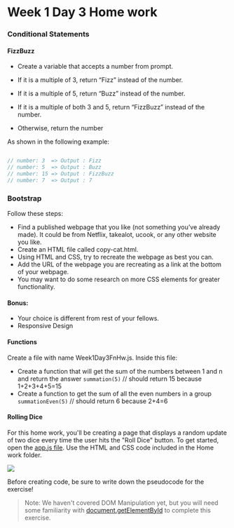 # Week 1 Day 3 Home work

### Conditional Statements 

#### FizzBuzz

- Create a variable that accepts a number from prompt.

- If it is a multiple of 3, return “Fizz” instead of the number.

- If it is a multiple of 5, return “Buzz” instead of the number.

- If it is a multiple of both 3 and 5, return “FizzBuzz” instead of the number.

- Otherwise, return the number

As shown in the following example:

```js

// number: 3  => Output : Fizz
// number: 5  => Output : Buzz
// number: 15 => Output : FizzBuzz
// number: 7  => Output : 7
```


### Bootstrap

Follow these steps:
- Find a published webpage that you like (not something you’ve already made). It could be from Netflix, takealot, ucook, or any other website you like.
- Create an HTML file called copy-cat.html.
- Using HTML and CSS, try to recreate the webpage as best you can.
- Add the URL of the webpage you are recreating as a link at the bottom of
your webpage.
- You may want to do some research on more CSS elements for greater
functionality.


#### Bonus:
- Your choice is different from rest of your fellows.
- Responsive Design

#### Functions
Create a file with name Week1Day3FnHw.js. Inside this file:
* Create a function that will get the sum of the numbers between 1 and n and return the answer 
`summation(5)` // should return 15 because 1+2+3+4+5=15
* Create a function to get the sum of all the even numbers in a group 
`summationEven(5)` // should return 6 because 2+4=6

#### Rolling Dice

For this home work, you'll be creating a page that displays a random update of two dice every time the user hits the "Roll Dice" button. To get started, open the [app.js file](Homework/dice/js/app.js). Use the HTML and CSS code included in the Home work folder.

![](Homework/dice/img/diceroller.png)

Before creating code, be sure to write down the pseudocode for the exercise!

>Note: We haven't covered DOM Manipulation yet, but you will need some familiarity with [document.getElementById](https://developer.mozilla.org/en-US/docs/Web/API/Document/getElementById) to complete this exercise. 
